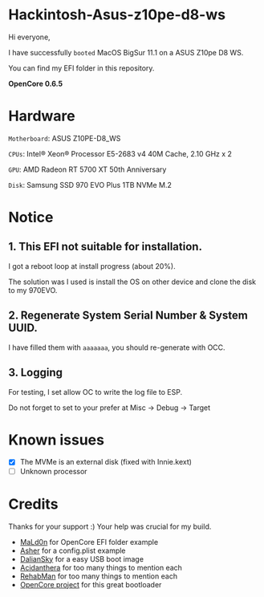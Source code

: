 # Hackintosh-Asus-z10pe-d8-ws

Hi everyone,

I have successfully `booted` MacOS BigSur 11.1 on a ASUS Z10pe D8 WS.

You can find my EFI folder in this repository.

**OpenCore 0.6.5**

# Hardware

`Motherboard`: ASUS Z10PE-D8_WS

`CPUs`: Intel® Xeon® Processor E5-2683 v4 40M Cache, 2.10 GHz x 2

`GPU`: AMD Radeon RT 5700 XT 50th Anniversary

`Disk`: Samsung SSD 970 EVO Plus 1TB NVMe M.2

# Notice

## 1. This EFI not suitable for installation.

I got a reboot loop at install progress (about 20%).

The solution was I used is install the OS on other device and clone the disk to my 970EVO.

## 2. Regenerate System Serial Number & System UUID.

I have filled them with `aaaaaaa`, you should re-generate with OCC.

## 3. Logging

For testing, I set allow OC to write the log file to ESP.

Do not forget to set to your prefer at Misc -> Debug -> Target

# Known issues

- [x] The MVMe is an external disk (fixed with Innie.kext)
- [ ] Unknown processor

# Credits

Thanks for your support :) Your help was crucial for my build.

- [MaLd0n](https://www.olarila.com/topic/5676-folders-for-all-chipsets-clover-and-opencore) for OpenCore EFI folder example
- [Asher](https://github.com/Asher-/hackintosh-asus-z10pe-d8-ws) for a config.plist example
- [DalianSky](https://blog.daliansky.net/) for a easy USB boot image
- [Acidanthera](https://github.com/acidanthera) for too many things to mention each
- [RehabMan](https://github.com/RehabMan) for too many things to mention each
- [OpenCore project](https://github.com/OpenCorePkg) for this great bootloader
